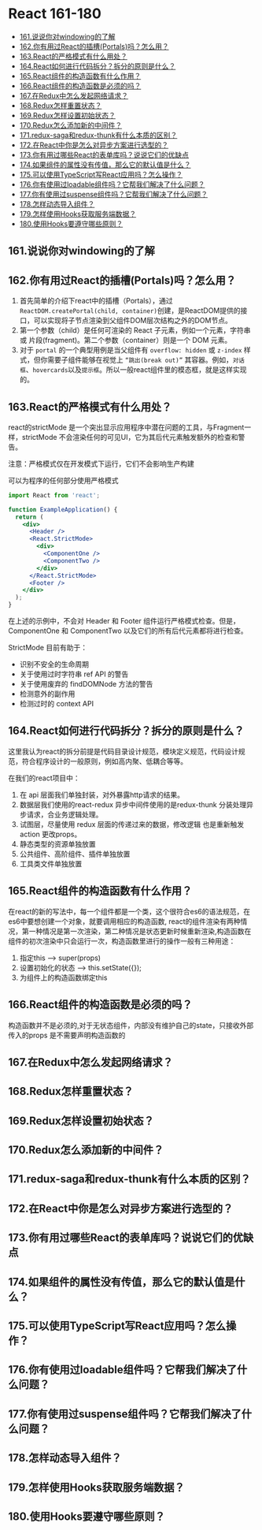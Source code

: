 React 161-180
===
<!-- TOC -->

- [161.说说你对windowing的了解](#161说说你对windowing的了解)
- [162.你有用过React的插槽(Portals)吗？怎么用？](#162你有用过react的插槽portals吗怎么用)
- [163.React的严格模式有什么用处？](#163react的严格模式有什么用处)
- [164.React如何进行代码拆分？拆分的原则是什么？](#164react如何进行代码拆分拆分的原则是什么)
- [165.React组件的构造函数有什么作用？](#165react组件的构造函数有什么作用)
- [166.React组件的构造函数是必须的吗？](#166react组件的构造函数是必须的吗)
- [167.在Redux中怎么发起网络请求？](#167在redux中怎么发起网络请求)
- [168.Redux怎样重置状态？](#168redux怎样重置状态)
- [169.Redux怎样设置初始状态？](#169redux怎样设置初始状态)
- [170.Redux怎么添加新的中间件？](#170redux怎么添加新的中间件)
- [171.redux-saga和redux-thunk有什么本质的区别？](#171redux-saga和redux-thunk有什么本质的区别)
- [172.在React中你是怎么对异步方案进行选型的？](#172在react中你是怎么对异步方案进行选型的)
- [173.你有用过哪些React的表单库吗？说说它们的优缺点](#173你有用过哪些react的表单库吗说说它们的优缺点)
- [174.如果组件的属性没有传值，那么它的默认值是什么？](#174如果组件的属性没有传值那么它的默认值是什么)
- [175.可以使用TypeScript写React应用吗？怎么操作？](#175可以使用typescript写react应用吗怎么操作)
- [176.你有使用过loadable组件吗？它帮我们解决了什么问题？](#176你有使用过loadable组件吗它帮我们解决了什么问题)
- [177.你有使用过suspense组件吗？它帮我们解决了什么问题？](#177你有使用过suspense组件吗它帮我们解决了什么问题)
- [178.怎样动态导入组件？](#178怎样动态导入组件)
- [179.怎样使用Hooks获取服务端数据？](#179怎样使用hooks获取服务端数据)
- [180.使用Hooks要遵守哪些原则？](#180使用hooks要遵守哪些原则)

<!-- /TOC -->

## 161.说说你对windowing的了解

## 162.你有用过React的插槽(Portals)吗？怎么用？
1. 首先简单的介绍下react中的插槽（Portals），通过`ReactDOM.createPortal(child, container)`创建，是ReactDOM提供的接口，可以实现将子节点渲染到父组件DOM层次结构之外的DOM节点。
2. 第一个参数（child）是任何可渲染的 React 子元素，例如一个元素，字符串或 片段(fragment)。第二个参数（container）则是一个 DOM 元素。
3. 对于 `portal` 的一个典型用例是当父组件有 `overflow: hidden` 或 `z-index` 样式，但你需要子组件能够在视觉上 `“跳出(break out)”` 其容器。例如，`对话框`、`hovercards`以及`提示框`。所以一般react组件里的模态框，就是这样实现的。

## 163.React的严格模式有什么用处？
react的strictMode 是一个突出显示应用程序中潜在问题的工具，与Fragment一样，strictMode 不会渲染任何的可见UI，它为其后代元素触发额外的检查和警告。

注意：严格模式仅在开发模式下运行，它们不会影响生产构建

可以为程序的任何部分使用严格模式
```jsx
import React from 'react';

function ExampleApplication() {
  return (
    <div>
      <Header />
      <React.StrictMode>
        <div>
          <ComponentOne />
          <ComponentTwo />
        </div>
      </React.StrictMode>
      <Footer />
    </div>
  );
}
```

在上述的示例中，不会对 Header 和 Footer 组件运行严格模式检查。但是，ComponentOne 和 ComponentTwo 以及它们的所有后代元素都将进行检查。

StrictMode 目前有助于：
- 识别不安全的生命周期
- 关于使用过时字符串 ref API 的警告
- 关于使用废弃的 findDOMNode 方法的警告
- 检测意外的副作用
- 检测过时的 context API

## 164.React如何进行代码拆分？拆分的原则是什么？
这里我认为react的拆分前提是代码目录设计规范，模块定义规范，代码设计规范，符合程序设计的一般原则，例如高内聚、低耦合等等。

在我们的react项目中：
1. 在 api 层面我们单独封装，对外暴露http请求的结果。
2. 数据层我们使用的react-redux 异步中间件使用的是redux-thunk 分装处理异步请求，合业务逻辑处理。
3. 试图层，尽量使用 redux 层面的传递过来的数据，修改逻辑 也是重新触发action 更改props。
4. 静态类型的资源单独放置
5. 公共组件、高阶组件、插件单独放置
6. 工具类文件单独放置


## 165.React组件的构造函数有什么作用？
在react的新的写法中，每一个组件都是一个类，这个很符合es6的语法规范，在es6中要想创建一个对象，就要调用相应的构造函数, react的组件渲染有两种情况，第一种情况是第一次渲染，第二种情况是状态更新时候重新渲染,构造函数在组件的初次渲染中只会运行一次，构造函数里进行的操作一般有三种用途：
1. 指定this --> super(props)
2. 设置初始化的状态 --> this.setState({});
3. 为组件上的构造函数绑定this


## 166.React组件的构造函数是必须的吗？
构造函数并不是必须的,对于无状态组件，内部没有维护自己的state，只接收外部传入的props 是不需要声明构造函数的

## 167.在Redux中怎么发起网络请求？

## 168.Redux怎样重置状态？

## 169.Redux怎样设置初始状态？

## 170.Redux怎么添加新的中间件？

## 171.redux-saga和redux-thunk有什么本质的区别？

## 172.在React中你是怎么对异步方案进行选型的？

## 173.你有用过哪些React的表单库吗？说说它们的优缺点

## 174.如果组件的属性没有传值，那么它的默认值是什么？

## 175.可以使用TypeScript写React应用吗？怎么操作？

## 176.你有使用过loadable组件吗？它帮我们解决了什么问题？

## 177.你有使用过suspense组件吗？它帮我们解决了什么问题？ 

## 178.怎样动态导入组件？

## 179.怎样使用Hooks获取服务端数据？

## 180.使用Hooks要遵守哪些原则？ 
